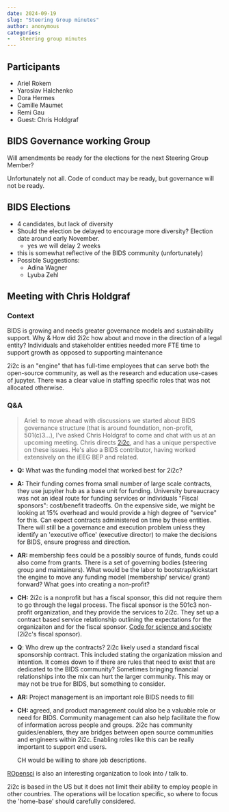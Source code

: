 ```yaml
---
date: 2024-09-19
slug: "Steering Group minutes"
author: anonymous
categories:
-   steering group minutes
---
```


<!-- more -->

## Participants

-   Ariel Rokem
-   Yaroslav Halchenko
-   Dora Hermes
-   Camille Maumet
-   Remi Gau
-   Guest: Chris Holdgraf

## BIDS Governance working Group

Will amendments be ready for the elections for the next Steering Group Member?

Unfortunately not all.
Code of conduct may be ready, but governance will not be ready.

## BIDS Elections

-   4 candidates, but lack of diversity
-   Should the election be delayed to encourage more diversity? Election date around early November.
    -   yes we will delay 2 weeks
-   this is somewhat reflective of the BIDS community (unfortunately)
-   Possible Suggestions:
    -   Adina Wagner
    -   Lyuba Zehl

## Meeting with Chris Holdgraf

### Context

BIDS is growing and needs greater governance models and sustainability support.
Why & How did 2i2c how about and move in the direction of a legal entity?
Individuals and stakeholder entities needed more FTE time to support growth as opposed to supporting maintenance

2i2c is an "engine" that has full-time employees that can serve both the open-source community,
as well as the research and education use-cases of jupyter.
There was a clear value in staffing specific roles that was not allocated otherwise.

### Q&A

>   Ariel: to move ahead with discussions we started about BIDS governance structure
    (that is around foundation, non-profit, 501(c)3...), I've asked Chris Holdgraf to come and chat with us at an upcoming meeting.
    Chris directs [2i2c](https://2i2c.org/), and has a unique perspective on these issues.
    He's also a BIDS contributor, having worked extensively on the iEEG BEP and related.

-   **Q:** What was the funding model that worked best for 2i2c?

-   **A:** Their funding comes froma small number of large scale contracts, they use jupyiter hub as a base unit for funding.
    University bureaucracy was not an ideal route for funding services or individuals
    "Fiscal sponsors": cost/benefit tradeoffs.
    On the expensive side, we might be looking at 15% overhead and would provide a high degree of "service" for this.
    Can expect contracts administered on time by these entities.
    There will still be a governance and execution problem unless they identify an 'executive office'
    (executive director) to make the decisions for BIDS, ensure progress and direction.

-   **AR:** membership fees could be a possibly source of funds, funds could also come from grants.
    There is a set of governing bodies (steering group and maintainers).
    What would be the labor to bootstrap/kickstart the engine to move any funding model (membership/ service/ grant) forward?
    What goes into creating a non-profit?

-   **CH:** 2i2c is a nonprofit but has a fiscal sponsor, this did not require them to go through the legal process.
    The fiscal sponsor is the 501c3 non-profit organization, and they provide the services to 2i2c.
    They set up a contract based service relationship outlining the expectations for the organizaiton and for the fiscal sponsor.
    [Code for science and society](https://www.codeforsociety.org/) (2i2c's fiscal sponsor).

-   **Q**: Who drew up the contracts? 2i2c likely used a standard fiscal sponsorship contract.
    This included stating the organization mission and intention.
    It comes down to if there are rules that need to exist that are dedicated to the BIDS community?
    Sometimes bringing financial relationships into the mix can hurt the larger community.
    This may or may not be true for BIDS, but something to consider.

-   **AR:** Project management is an important role BIDS needs to fill

-   **CH:** agreed, and product management could also be a valuable role or need for BIDS.
    Community management can also help facilitate the flow of information across people and groups.
    2i2c has community guides/enablers, they are bridges between open source communities and engineers within 2i2c.
    Enabling roles like this can be really important to support end users.

    CH would be willing to share job descriptions.


[ROpensci](https://ropensci.org/) is also an interesting organization to look into / talk to.

2i2c is based in the US but it does not limit their ability to employ people in other countries.
The operations will be location specific, so  where to focus the 'home-base' should carefully considered.

